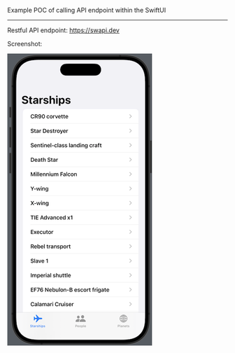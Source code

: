 Example POC of calling API endpoint within the SwiftUI

---

Restful API endpoint: https://swapi.dev

Screenshot:

![Screenshot](ss.png)
